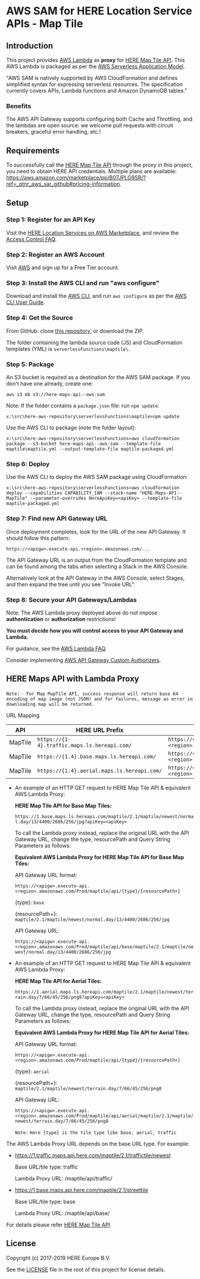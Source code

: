 # AWS SAM for HERE Location Service APIs - Map Tile
## Introduction
This project provides [AWS Lambda](https://aws.amazon.com/lambda/) as __proxy__ for [HERE Map Tile API](https://developer.here.com/documentation/map-tile/topics/introduction.html). This AWS Lambda is packaged as per the [AWS Serverless Application Model](https://aws.amazon.com/about-aws/whats-new/2016/11/introducing-the-aws-serverless-application-model/).

"AWS SAM is natively supported by AWS CloudFormation and defines simplified syntax for expressing serverless resources. The specification currently covers APIs, Lambda functions and Amazon DynamoDB tables."

### Benefits

The AWS API Gateway supports configuring both Cache and Throttling, and the lambdas are open source: we welcome pull requests with circuit breakers, graceful error handling, etc.!

## Requirements
To successfully call the [HERE Map Tile API](https://developer.here.com/documentation/map-tile/topics/introduction.html) through the proxy in this project, you need to obtain HERE API credentials. Multiple plans are available: https://aws.amazon.com/marketplace/pp/B07JPLG9SR/?ref=_ptnr_aws_sar_github#pricing-information.

## Setup
### Step 1: Register for an API Key

Visit the [HERE Location Services on AWS Marketplace](https://aws.amazon.com/marketplace/pp/B07JPLG9SR/?ref=_ptnr_aws_sar_github), and review the [Access Control FAQ](https://developer.here.com/faqs#access-control).

### Step 2: Register an AWS Account

Visit [AWS](https://aws.amazon.com/free/) and sign up for a Free Tier account.

### Step 3: Install the AWS CLI and run "aws configure"

Download and install the [AWS CLI](https://aws.amazon.com/cli/), and run `aws configure` as per the [AWS CLI User Guide](http://docs.aws.amazon.com/cli/latest/userguide/cli-chap-getting-started.html).

### Step 4: Get the Source

From GitHub: clone [this repository](https://github.com/heremaps/here-aws-sar), or download the ZIP.

The folder containing the lambda source code (JS) and CloudFormation templates (YML) is `serverlessFunctions\maptile\`.

### Step 5: Package

An S3 bucket is required as a destination for the AWS SAM package. If you don't have one already, create one:

`aws s3 mb s3://here-maps-api--aws-sam`

Note: If the folder contains a `package.json` file: run `npm update`:

`x:\src\here-aws-repository\serverlessFunctions\maptile>npm update`

Use the AWS CLI to package (note the folder layout):

`x:\src\here-aws-repository\serverlessFunctions>aws cloudformation package --s3-bucket here-maps-api--aws-sam --template-file maptile\maptile.yml --output-template-file maptile-packaged.yml`

### Step 6: Deploy

Use the AWS CLI to deploy the AWS SAM package using CloudFormation:

`x:\src\here-aws-repository\serverlessFunctions>aws cloudformation deploy --capabilities CAPABILITY_IAM --stack-name "HERE-Maps-API--MapTile" --parameter-overrides HereApiKey=<apiKey> --template-file maptile-packaged.yml`

### Step 7: Find new API Gateway URL

Once deployment completes, look for the URL of the new API Gateway. It should follow this pattern:

`https://<apigw>.execute-api.<region>.amazonaws.com/...`

The API Gateway URL is an output from the CloudFormation template and can be found among the tabs when selecting a Stack in the AWS Console.

Alternatively look at the API Gateway in the AWS Console, select Stages, and then expand the tree until you see "Invoke URL".

### Step 8: Secure your API Gateways/Lambdas

Note: The AWS Lambda proxy deployed above do not impose **authentication** or **authorization** restrictions!

__You must decide how you will control access to your API Gateway and Lambda.__

For guidance, see the [AWS Lambda FAQ](https://aws.amazon.com/lambda/faqs/#security).

Consider implementing [AWS API Gateway Custom Authorizers](http://docs.aws.amazon.com/apigateway/latest/developerguide/use-custom-authorizer.html).

## HERE Maps API with Lambda Proxy
`Note:`
`- For Map MapTile API, success response will return base 64 encoding of map image (not JSON) and for failures, message as error in downloading map will be returned.`

URL Mapping

|API                  | HERE URL Prefix                                 |  AWS Lambda App URL Prefix |
|-------------------- |-------------------------------------------------|-----------------------------------------------------------|
|MapTile              | `https://{1-4}.traffic.maps.ls.hereapi.com/`    |  `https://<apigw>.execute-api.<region>.amazonaws.com/Prod/maptile/api/traffic/`
|MapTile              | `https://{1.4}.base.maps.ls.hereapi.com/`       |  `https://<apigw>.execute-api.<region>.amazonaws.com/Prod/maptile/api/base/`
|MapTile              | `https://{1.4}.aerial.maps.ls.hereapi.com/`     |  `https://<apigw>.execute-api.<region>.amazonaws.com/Prod/maptile/api/aerial/`

* An example of an HTTP GET request to HERE Map Tile API & equivalent AWS Lambda Proxy:

    __HERE Map Tile API for Base Map Tiles:__

    `https://1.base.maps.ls.hereapi.com/maptile/2.1/maptile/newest/normal.day/13/4400/2686/256/jpg?apiKey=<apiKey>`

    To call the Lambda proxy instead, replace the original URL with the API Gateway URL, change the type, resourcePath and Query String Parameters as follows:

    __Equivalent AWS Lambda Proxy for HERE Map Tile API for Base Map Tiles:__

    API Gateway URL format:

    `https://<apigw>.execute-api.<region>.amazonaws.com/Prod/maptile/api/{type}/{resourcePath+}`

    {type}: `base`

    {resourcePath+}: `maptile/2.1/maptile/newest/normal.day/13/4400/2686/256/jpg`

    API Gateway URL:

    `https://<apigw>.execute-api.<region>.amazonaws.com/Prod/maptile/api/base/maptile/2.1/maptile/newest/normal.day/13/4400/2686/256/jpg`

* An example of an HTTP GET request to HERE Map Tile API & equivalent AWS Lambda Proxy:

    __HERE Map Tile API for Aerial Tiles:__

    `https://1.aerial.maps.ls.hereapi.com/maptile/2.1/maptile/newest/terrain.day/7/66/45/256/png8?apiKey=<apiKey>`

    To call the Lambda proxy instead, replace the original URL with the API Gateway URL, change the type, resourcePath and Query String Parameters as follows:

    __Equivalent AWS Lambda Proxy for HERE Map Tile API for Aerial Tiles:__

    API Gateway URL format:

    `https://<apigw>.execute-api.<region>.amazonaws.com/Prod/maptile/api/{type}/{resourcePath+}`

    {type}: `aerial`

    {resourcePath+}: `maptile/2.1/maptile/newest/terrain.day/7/66/45/256/png8`

    API Gateway URL:

    `https://<apigw>.execute-api.<region>.amazonaws.com/Prod/maptile/api/aerial/maptile/2.1/maptile/newest/terrain.day/7/66/45/256/png8`

    `Note:`
    `Here {type} is the tile type like base, aerial, traffic`

The AWS Lambda Proxy URL depends on the base URL type. For example:

* https://1.traffic.maps.api.here.com/maptile/2.1/traffictile/newest

    Base URL/tile type: traffic

    Lambda Proxy URL: /maptile/api/traffic/

* https://1.base.maps.api.here.com/maptile/2.1/streettile

    Base URL/tile type: base

    Lambda Proxy URL: /maptile/api/base/

For details please refer [HERE Map Tile API](https://developer.here.com/documentation/map-tile/topics/introduction.html)

## License

Copyright (c) 2017-2019 HERE Europe B.V.

See the [LICENSE](./LICENSE) file in the root of this project for license details.
